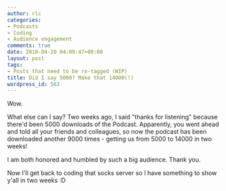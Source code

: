 ```yaml
---
author: rlc
categories:
- Podcasts
- Coding
- Audience engagement
comments: true
date: 2010-04-20 04:09:47+00:00
layout: post
tags:
- Posts that need to be re-tagged (WIP)
title: Did I say 5000? Make that 14000(!)
wordpress_id: 563
---
```


<!--more-->

Wow.

What else can I say? Two weeks ago, I said "thanks for listening" because there'd been 5000 downloads of the Podcast. Apparently, you went ahead and told all your friends and colleagues, so now the podcast has been downloaded another 9000 times - getting us from 5000 to 14000 in two weeks!

I am both honored and humbled by such a big audience. Thank you.

Now I'll get back to coding that socks server so I have something to show y'all in two weeks :D